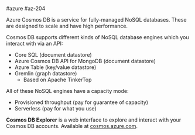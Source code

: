#azure #az-204 

Azure Cosmos DB is a service for fully-managed NoSQL databases.
These are designed to scale and have high performance.

Cosmos DB supports different kinds of NoSQL database engines which you interact with via an API:
- Core SQL (document datastore)
- Azure Cosmos DB API for MongoDB (document datastore)
- Azure Table (key/value datastore)
- Gremlin (graph datastore)
	- Based on Apache TinkerTop

All of these NoSQL engines have a capacity mode:
- Provisioned throughput (pay for guarantee of capacity)
- Serverless (pay for what you use)

**Cosmos DB Explorer** is a web interface to explore and interact with your Cosmos DB accounts.
Available at [cosmos.azure.com](https://cosmos.azure.com).